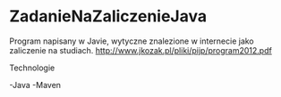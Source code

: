 # ZadanieNaZaliczenieJava

Program napisany w Javie, wytyczne znalezione w internecie jako zaliczenie na studiach.
http://www.jkozak.pl/pliki/pijp/program2012.pdf

Technologie

-Java
-Maven

